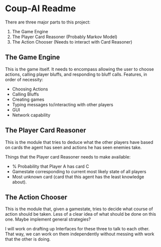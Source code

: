 Coup-AI Readme
==============

There are three major parts to this project:

1. The Game Engine
2. The Player Card Reasoner (Probably Markov Model)
3. The Action Chooser (Needs to interact with Card Reasoner)

The Game Engine
---------------
This is the game itself. It needs to encompass allowing the user to choose actions, calling player bluffs, and responding to bluff calls. Features, in order of necessity:

* Choosing Actions
* Calling Bluffs
* Creating games
* Typing messages to/interacting with other players
* GUI
* Network capability

The Player Card Reasoner
------------------------
This is the module that tries to deduce what the other players have based on cards the agent has seen and actions he has seen enemies take.

Things that the Player card Reasoner needs to make available:

* % Probability that Player A has card C
* Gamestate corresponding to current most likely state of all players
* Most unknown card (card that this agent has the least knowledge about).

The Action Chooser
------------------
This is the module that, given a gamestate, tries to decide what course of action should be taken. Less of a clear idea of what should be done on this one. Maybe implement general strategies?

I will work on drafting up Interfaces for these three to talk to each other. That way, we can work on them independently without messing with work that the other is doing.
